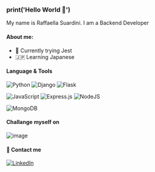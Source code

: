 ### print('Hello World 👋')
My name is Raffaella Suardini. I am a Backend Developer

#### About me:
- 🔭 Currently trying Jest
- 🇯🇵 Learning Japanese

####  Language & Tools 
![Python](https://img.shields.io/badge/python-3670A0?style=flat&logo=python&logoColor=white) ![Django](	https://img.shields.io/badge/Django-092E20?style=flat&logo=django&logoColor=white) ![Flask](https://img.shields.io/badge/flask-%23000.svg?style=flat&logo=flask&logoColor=white)

![JavaScript](	https://img.shields.io/badge/JavaScript-323330?style=flat&logo=javascript&logoColor=F7DF1E) 	![Express.js](https://img.shields.io/badge/express.js-%23404d59.svg?style=flat&logo=express&logoColor=%2361DAFB) ![NodeJS](https://img.shields.io/badge/node.js-6DA55F?style=flat&logo=node.js&logoColor=white)

![MongoDB](https://img.shields.io/badge/MongoDB-%234ea94b.svg?style=flat&logo=mongodb&logoColor=white)

#### Challange myself on
![image](https://www.codewars.com/users/raffaellas/badges/small)

#### 💌 Contact me
[![LinkedIn](https://img.shields.io/badge/LinkedIn-0077B5?style=flat&logo=linkedin&logoColor=white)](https://www.linkedin.com/in/raffaella-suardini-backend-developer/)
